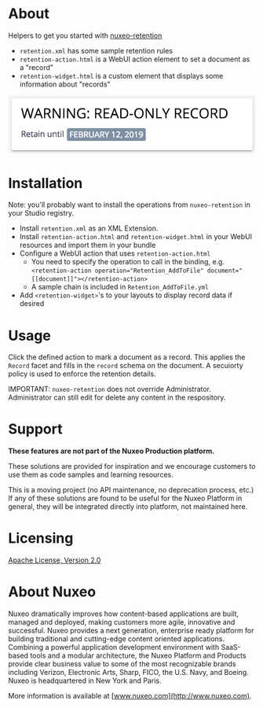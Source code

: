 # About

Helpers to get you started with [nuxeo-retention](https://github.com/nuxeo-sandbox/nuxeo-retention)

* `retention.xml` has some sample retention rules
* `retention-action.html` is a WebUI action element to set a document as a "record"
* `retention-widget.html` is a custom element that displays some information about "records"

![widget](widget.png)

# Installation

Note: you'll probably want to install the operations from `nuxeo-retention` in your Studio registry.

* Install `retention.xml` as an XML Extension.
* Install `retention-action.html` and `retention-widget.html` in your WebUI resources and import them in your bundle
* Configure a WebUI action that uses `retention-action.html`
  * You need to specify the operation to call in the binding, e.g. `<retention-action operation="Retention_AddToFile" document="[[document]]"></retention-action>`
  * A sample chain is included in `Retention_AddToFile.yml`
* Add `<retention-widget>`'s to your layouts to display record data if desired

# Usage

Click the defined action to mark a document as a record. This applies the `Record` facet and fills in the `record` schema on the document. A secuiorty policy is used to enforce the retention details.

IMPORTANT: `nuxeo-retention` does not override Administrator. Administrator can still edit for delete any content in the respository.

# Support

**These features are not part of the Nuxeo Production platform.**

These solutions are provided for inspiration and we encourage customers to use them as code samples and learning resources.

This is a moving project (no API maintenance, no deprecation process, etc.) If any of these solutions are found to be useful for the Nuxeo Platform in general, they will be integrated directly into platform, not maintained here.

# Licensing

[Apache License, Version 2.0](http://www.apache.org/licenses/LICENSE-2.0)

# About Nuxeo

Nuxeo dramatically improves how content-based applications are built, managed and deployed, making customers more agile, innovative and successful. Nuxeo provides a next generation, enterprise ready platform for building traditional and cutting-edge content oriented applications. Combining a powerful application development environment with SaaS-based tools and a modular architecture, the Nuxeo Platform and Products provide clear business value to some of the most recognizable brands including Verizon, Electronic Arts, Sharp, FICO, the U.S. Navy, and Boeing. Nuxeo is headquartered in New York and Paris.

More information is available at [www.nuxeo.com](http://www.nuxeo.com).
